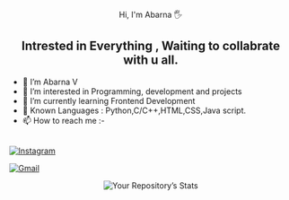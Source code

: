 <div align="center" border-radius= 50%>
</div>
<div align="center">
Hi, I'm Abarna 🖐️
<h2>
Intrested in Everything , Waiting to collabrate with u all.
<br>
</h2>

</div>

- 👋 I’m Abarna V
- 👀 I’m interested in Programming, development and projects
- 🌱 I’m currently learning Frontend Development
- 💬 Known Languages : Python,C/C++,HTML,CSS,Java script.
- 📫 How to reach me :-<br><br>

<div>
<a href="https://www.instagram.com/abarna0202" target="_blank">

![Instagram](https://img.shields.io/badge/abarna0202-%23E4405F.svg?style=for-the-badge&logo=Instagram&logoColor=white)

</a>

<a href="mailto:abarnavelusamy0202@gmail.com" target="_blank">

![Gmail](https://img.shields.io/badge/Gmail-D14836?style=for-the-badge&logo=gmail&logoColor=white)

</a>


</div>

<div align="center">
  
![Your Repository’s Stats](https://github-readme-stats.vercel.app/api?username=abarnavelusamy&show_icons=true)

</div>
